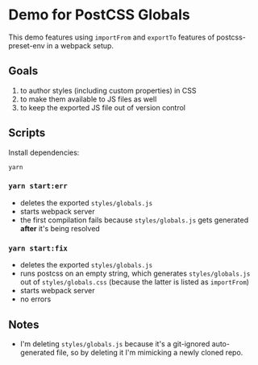 # Demo for PostCSS Globals

This demo features using `importFrom` and `exportTo` features of
postcss-preset-env in a webpack setup.

## Goals

  1. to author styles (including custom properties) in CSS
  2. to make them available to JS files as well
  3. to keep the exported JS file out of version control

## Scripts

Install dependencies:

```
yarn
```

### `yarn start:err`

  - deletes the exported `styles/globals.js`
  - starts webpack server
  - the first compilation fails because `styles/globals.js` gets generated
    **after** it's being resolved

### `yarn start:fix`

  - deletes the exported `styles/globals.js`
  - runs postcss on an empty string, which generates `styles/globals.js` out of
    `styles/globals.css` (because the latter is listed as `importFrom`)
  - starts webpack server
  - no errors

## Notes

  - I'm deleting `styles/globals.js` because it's a git-ignored auto-generated
    file, so by deleting it I'm mimicking a newly cloned repo.
